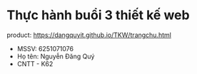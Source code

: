 # Thực hành buổi 3 thiết kế web

product: https://dangquyit.github.io/TKW/trangchu.html

- MSSV: 6251071076
- Họ tên: Nguyễn Đăng Quý
- CNTT - K62
